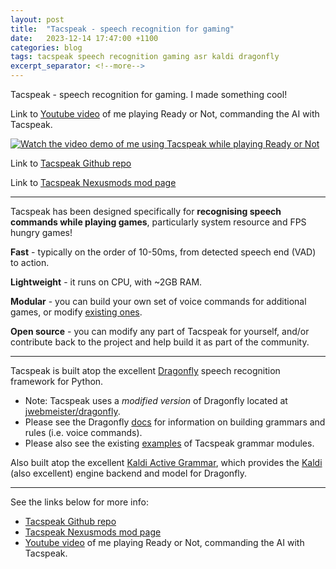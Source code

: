 ```yaml
---
layout: post
title:  "Tacspeak - speech recognition for gaming"
date:   2023-12-14 17:47:00 +1100
categories: blog
tags: tacspeak speech recognition gaming asr kaldi dragonfly
excerpt_separator: <!--more-->
---
```

Tacspeak - speech recognition for gaming. I made something cool! 

Link to [Youtube video](https://youtu.be/qBL0bCt_VMo) of me playing Ready or Not, commanding the AI with Tacspeak.

[![Watch the video demo of me using Tacspeak while playing Ready or Not](https://img.youtube.com/vi/qBL0bCt_VMo/maxresdefault.jpg)](https://youtu.be/qBL0bCt_VMo)

Link to [Tacspeak Github repo](https://github.com/jwebmeister/tacspeak) 

Link to [Tacspeak Nexusmods mod page](https://www.nexusmods.com/readyornot/mods/3159)

<!--more-->
---

Tacspeak has been designed specifically for **recognising speech commands while playing games**, particularly system resource and FPS hungry games!

**Fast** - typically on the order of 10-50ms, from detected speech end (VAD) to action.

**Lightweight** - it runs on CPU, with ~2GB RAM.

**Modular** - you can build your own set of voice commands for additional games, or modify [existing ones](tacspeak/grammar).

**Open source** - you can modify any part of Tacspeak for yourself, and/or contribute back to the project and help build it as part of the community.

---

Tacspeak is built atop the excellent [Dragonfly](https://github.com/dictation-toolbox/dragonfly) speech recognition framework for Python. 
- Note: Tacspeak uses a *modified version* of Dragonfly located at [jwebmeister/dragonfly](https://github.com/jwebmeister/dragonfly).
- Please see the Dragonfly [docs](http://dragonfly.readthedocs.org/en/latest/) for information on building grammars and rules (i.e. voice commands). 
- Please also see the existing [examples](tacspeak/grammar) of Tacspeak grammar modules.

Also built atop the excellent [Kaldi Active Grammar](https://github.com/daanzu/kaldi-active-grammar/), which provides the [Kaldi](https://github.com/kaldi-asr/kaldi) (also excellent) engine backend and model for Dragonfly.

---

See the links below for more info:

- [Tacspeak Github repo](https://github.com/jwebmeister/tacspeak) 
- [Tacspeak Nexusmods mod page](https://www.nexusmods.com/readyornot/mods/3159)
- [Youtube video](https://youtu.be/qBL0bCt_VMo) of me playing Ready or Not, commanding the AI with Tacspeak.